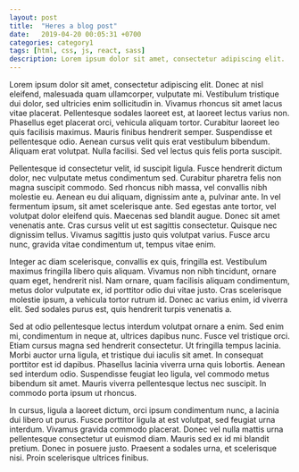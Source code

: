 ```yaml
---
layout: post
title:  "Heres a blog post"
date:   2019-04-20 00:05:31 +0700
categories: category1
tags: [html, css, js, react, sass]
description: Lorem ipsum dolor sit amet, consectetur adipiscing elit.
---
```


Lorem ipsum dolor sit amet, consectetur adipiscing elit. Donec at nisl eleifend, malesuada quam ullamcorper, vulputate mi. Vestibulum tristique dui dolor, sed ultricies enim sollicitudin in. Vivamus rhoncus sit amet lacus vitae placerat. Pellentesque sodales laoreet est, at laoreet lectus varius non. Phasellus eget placerat orci, vehicula aliquam tortor. Curabitur laoreet leo quis facilisis maximus. Mauris finibus hendrerit semper. Suspendisse et pellentesque odio. Aenean cursus velit quis erat vestibulum bibendum. Aliquam erat volutpat. Nulla facilisi. Sed vel lectus quis felis porta suscipit.

Pellentesque id consectetur velit, id suscipit ligula. Fusce hendrerit dictum dolor, nec vulputate metus condimentum sed. Curabitur pharetra felis non magna suscipit commodo. Sed rhoncus nibh massa, vel convallis nibh molestie eu. Aenean eu dui aliquam, dignissim ante a, pulvinar ante. In vel fermentum ipsum, sit amet scelerisque ante. Sed egestas ante tortor, vel volutpat dolor eleifend quis. Maecenas sed blandit augue. Donec sit amet venenatis ante. Cras cursus velit ut est sagittis consectetur. Quisque nec dignissim tellus. Vivamus sagittis justo quis volutpat varius. Fusce arcu nunc, gravida vitae condimentum ut, tempus vitae enim.

Integer ac diam scelerisque, convallis ex quis, fringilla est. Vestibulum maximus fringilla libero quis aliquam. Vivamus non nibh tincidunt, ornare quam eget, hendrerit nisl. Nam ornare, quam facilisis aliquam condimentum, metus dolor vulputate ex, id porttitor odio dui vitae justo. Cras scelerisque molestie ipsum, a vehicula tortor rutrum id. Donec ac varius enim, id viverra elit. Sed sodales purus est, quis hendrerit turpis venenatis a.

Sed at odio pellentesque lectus interdum volutpat ornare a enim. Sed enim mi, condimentum in neque at, ultrices dapibus nunc. Fusce vel tristique orci. Etiam cursus magna sed hendrerit consectetur. Ut fringilla tempus lacinia. Morbi auctor urna ligula, et tristique dui iaculis sit amet. In consequat porttitor est id dapibus. Phasellus lacinia viverra urna quis lobortis. Aenean sed interdum odio. Suspendisse feugiat leo ligula, vel commodo metus bibendum sit amet. Mauris viverra pellentesque lectus nec suscipit. In commodo porta ipsum ut rhoncus.

In cursus, ligula a laoreet dictum, orci ipsum condimentum nunc, a lacinia dui libero ut purus. Fusce porttitor ligula at est volutpat, sed feugiat urna interdum. Vivamus gravida commodo placerat. Donec vel nulla mattis urna pellentesque consectetur ut euismod diam. Mauris sed ex id mi blandit pretium. Donec in posuere justo. Praesent a sodales urna, et scelerisque nisi. Proin scelerisque ultrices finibus.

